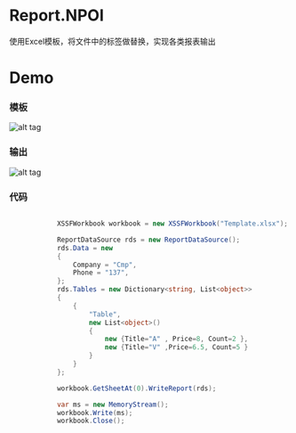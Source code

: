 # Report.NPOI
使用Excel模板，将文件中的标签做替换，实现各类报表输出

# Demo

### 模板

![alt tag](https://github.com/TimChen44/Report.NPOI/blob/master/doc/1.png)

### 输出

![alt tag](https://github.com/TimChen44/Report.NPOI/blob/master/doc/2.png)

### 代码

``` csharp

            XSSFWorkbook workbook = new XSSFWorkbook("Template.xlsx");

            ReportDataSource rds = new ReportDataSource();
            rds.Data = new
            {
                Company = "Cmp",
                Phone = "137",
            };
            rds.Tables = new Dictionary<string, List<object>>
            {
                {
                    "Table",
                    new List<object>()
                    {
                        new {Title="A" , Price=8, Count=2 },
                        new {Title="V" ,Price=6.5, Count=5 }
                    }
                }
            };

            workbook.GetSheetAt(0).WriteReport(rds);

            var ms = new MemoryStream();
            workbook.Write(ms);
            workbook.Close();

```
